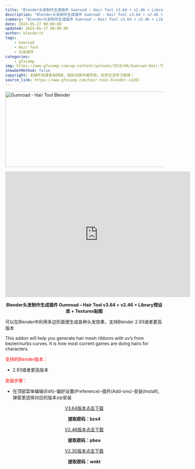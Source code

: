 ```yaml
---
title: "Blender头发制作生成插件 Gumroad – Hair Tool v3.64 + v2.46 + Library预设库 + Textures贴图"
description: "Blender头发制作生成插件 Gumroad – Hair Tool v3.64 + v2.46 + Library预设库 + Textures贴图 可以在Blender中利用多边形面便..."
summary: "Blender头发制作生成插件 Gumroad – Hair Tool v3.64 + v2.46 + Library预设库 + Textures贴图 可以在Blender中利用多边形面便..."
date: 2024-05-27 00:00:00
updated: 2024-05-27 00:00:00
author: blenderit
tags: 
    - Gumroad
    - Hair Tool
    - 头发插件
categories:
    - gfxcamp
img: https://www.gfxcamp.com/wp-content/uploads/2019/04/Gumroad-Hair-Tool-Blender.jpg
showGetMethod: false
copyright: 本插件资源来自网络，版权归原作者所有，仅供交流学习使用！
source_link: https://www.gfxcamp.com/hair-tool-blender-v220/
---
```

<div><p><img decoding="async" class="aligncenter size-full wp-image-76222" src="https://www.gfxcamp.com/wp-content/uploads/2019/04/Gumroad-Hair-Tool-Blender.jpg" data-src="https://www.gfxcamp.com/wp-content/uploads/2019/04/Gumroad-Hair-Tool-Blender.jpg" alt="Gumroad - Hair Tool Blender" width="590" height="240" data-srcset="https://www.gfxcamp.com/wp-content/uploads/2019/04/Gumroad-Hair-Tool-Blender.jpg 590w, https://www.gfxcamp.com/wp-content/uploads/2019/04/Gumroad-Hair-Tool-Blender-150x61.jpg 150w, https://www.gfxcamp.com/wp-content/uploads/2019/04/Gumroad-Hair-Tool-Blender-160x65.jpg 160w, https://www.gfxcamp.com/wp-content/uploads/2019/04/Gumroad-Hair-Tool-Blender-520x212.jpg 520w" data-sizes="(max-width: 590px) 100vw, 590px"></p><p style="text-align: center;"><iframe loading="lazy" src="https://player.youku.com/embed/XNTE5MjM4OTEwMA==" width="590" height="400" frameborder="0" allowfullscreen="allowfullscreen"></iframe></p><p style="text-align: center;"><strong>Blender头发制作生成插件 Gumroad – Hair Tool v3.64 + v2.46 + Library预设库 + Textures贴图</strong></p><p style="text-align: left;">可以在Blender中利用多边形面便生成各种头发效果，支持Blender 2.93或者更高版本</p><p style="text-align: left;">This addon will help you generate hair mesh ribbons with uv’s from bezier/nurbs curves. It is how most current games are doing hairs for characters.</p><p style="text-align: left;"><span style="color: #ff0000;">支持的Blender版本：</span></p><ul>
<li style="text-align: left;">2.93或者更高版本</li>
</ul><p style="text-align: left;"><span style="color: #ff0000;">安装步骤：</span></p><ul>
<li>在顶部菜单编辑(Edit)-偏好设置(Preference)-插件(Add-ons)-安装(Install),弹窗里选择对应的版本zip安装</li>
</ul><p style="text-align: center;"><a class="maxbutton-3 maxbutton maxbutton-baidu" target="_blank" rel="noopener" href="https://pan.baidu.com/s/1TTMDYSZAfZ6xk9CvXph_Pw?pwd=bzs4"><span class="mb-text">V3.64版本点击下载</span></a></p><p style="text-align: center;"><strong>提取密码：bzs4</strong></p><p style="text-align: center;"><a class="maxbutton-3 maxbutton maxbutton-baidu" target="_blank" rel="noopener" href="https://pan.baidu.com/s/1RSF8PyY3ook67Q8IurMa9g?pwd=pbea"><span class="mb-text">V2.46版本点击下载</span></a></p><p style="text-align: center;"><strong>提取密码：pbea</strong></p><p style="text-align: center;"><a class="maxbutton-3 maxbutton maxbutton-baidu" target="_blank" rel="noopener" href="https://pan.baidu.com/s/1U97pZd50_WUewWZ5BuHS0A"><span class="mb-text">V2.30版本点击下载</span></a></p><p style="text-align: center;"><strong>提取密码：wnkt</strong></p></div>